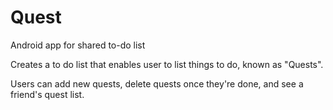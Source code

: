 # Quest
Android app for shared to-do list

Creates a to do list that enables user to list things to do, known as "Quests".

Users can add new quests, delete quests once they're done, and see a friend's quest list.
